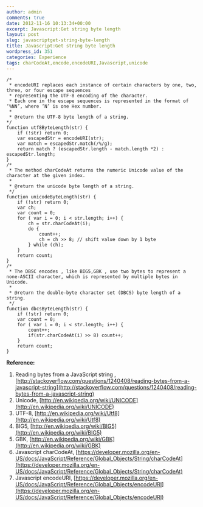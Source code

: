 ```yaml
---
author: admin
comments: true
date: 2012-11-16 10:13:34+00:00
excerpt: Javascript:Get string byte length
layout: post
slug: javascriptget-string-byte-length
title: Javascript:Get string byte length
wordpress_id: 351
categories: Experience
tags: charCodeAt,encode,encodeURI,Javascript,unicode
---
```



    
    /*
     * encodeURI replaces each instance of certain characters by one, two, three, or four escape sequences
     * representing the UTF-8 encoding of the character.
     * Each one in the escape sequences is represented in the format of ‘%NN’, where ‘N’ is one Hex number.
     *
     * @return the UTF-8 byte length of a string.
    */
    function utf8ByteLength(str) {
    	if (!str) return 0;
    	var escapedStr = encodeURI(str);
    	var match = escapedStr.match(/%/g);
    	return match ? (escapedStr.length - match.length *2) : escapedStr.length;
    }
    /*
     * The method charCodeAt returns the numeric Unicode value of the character at the given index.
     *
     * @return the unicode byte length of a string.
     */
    function unicodeByteLength(str) {
    	if (!str) return 0;
    	var ch;
    	var count = 0;
    	for ( var i = 0; i < str.length; i++) {
    		ch = str.charCodeAt(i);
    		do {
    			count++;
    			ch = ch >> 8; // shift value down by 1 byte
    		} while (ch);
    	}
    	return count;
    }
    /*
     * The DBSC encodes , like BIG5,GBK , use two bytes to represent a none-ASCII character, which is represented by multiple bytes in Unicode.
     *
     * @return the double-byte character set (DBCS) byte length of a string.
     */
    function dbcsByteLength(str) {
    	if (!str) return 0;
    	var count = 0;
    	for ( var i = 0; i < str.length; i++) {
    		count++;
    		if(str.charCodeAt(i) >> 8) count++;
    	}
    	return count;
    }
    


**Reference:**
1. Reading bytes from a JavaScript string , [http://stackoverflow.com/questions/1240408/reading-bytes-from-a-javascript-string](http://stackoverflow.com/questions/1240408/reading-bytes-from-a-javascript-string)
2. Unicode, [http://en.wikipedia.org/wiki/UNICODE](http://en.wikipedia.org/wiki/UNICODE)
3. UTF-8, [http://en.wikipedia.org/wiki/Utf8](http://en.wikipedia.org/wiki/Utf8)
4. BIG5, [http://en.wikipedia.org/wiki/BIG5](http://en.wikipedia.org/wiki/BIG5)
5. GBK, [http://en.wikipedia.org/wiki/GBK](http://en.wikipedia.org/wiki/GBK)
6. Javascript charCodeAt, [https://developer.mozilla.org/en-US/docs/JavaScript/Reference/Global_Objects/String/charCodeAt](https://developer.mozilla.org/en-US/docs/JavaScript/Reference/Global_Objects/String/charCodeAt)
7. Javascript encodeURI, [https://developer.mozilla.org/en-US/docs/JavaScript/Reference/Global_Objects/encodeURI](https://developer.mozilla.org/en-US/docs/JavaScript/Reference/Global_Objects/encodeURI)
